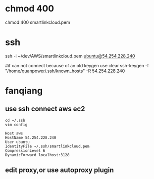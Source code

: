 # chmod 400
chmod 400 smartlinkcloud.pem

# ssh
ssh -i ~/dev/AWS/smartlinkcloud.pem ubuntu@54.254.228.240

#if can not connect because of an old keygen use clear
ssh-keygen -f "/home/quanpower/.ssh/known_hosts" -R 54.254.228.240

# fanqiang

## use ssh connect aws ec2
	cd ~/.ssh
	vim config

	Host aws
	HostName 54.254.228.240
	User ubuntu
	IdentityFile ~/.ssh/smartlinkcloud.pem
	CompressionLevel 6
	DynamicForward localhost:3128
## edit proxy,or use autoproxy plugin

